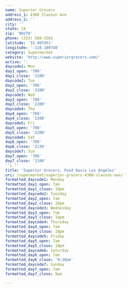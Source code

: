 ```yaml
---
name: Superior Grocers
address_1: 4308 Slauson Ave
address_2: ''
city: ''
state: CA
zip: '90270'
phone: (323) 560-1501
latitude: '33.987451'
longitude: '-118.189748'
category: Supermarket
website: 'http://www.superiorgrocers.com/'
active: ''
daycode1: Mon
day1_open: '700'
day1_close: '2200'
daycode2: Tue
day2_open: '700'
day2_close: '2200'
daycode3: Wed
day3_open: '700'
day3_close: '2200'
daycode4: Thu
day4_open: '700'
day4_close: '2200'
daycode5: Fri
day5_open: '700'
day5_close: '2200'
daycode6: Sat
day6_open: '700'
day6_close: '2130'
daycode7: Sun
day7_open: '700'
day7_close: '2100'
'': ''
title: 'Superior Grocers, Food Oasis Los Angeles'
uri: /supermarket/superior-grocers-4308-slauson-ave/
formatted_daycode1: Monday
formatted_day1_open: 7am
formatted_day1_close: 10pm
formatted_daycode2: Tuesday
formatted_day2_open: 7am
formatted_day2_close: 10pm
formatted_daycode3: Wednesday
formatted_day3_open: 7am
formatted_day3_close: 10pm
formatted_daycode4: Thursday
formatted_day4_open: 7am
formatted_day4_close: 10pm
formatted_daycode5: Friday
formatted_day5_open: 7am
formatted_day5_close: 10pm
formatted_daycode6: Saturday
formatted_day6_open: 7am
formatted_day6_close: '9:30pm'
formatted_daycode7: Sunday
formatted_day7_open: 7am
formatted_day7_close: 9pm

---
```

